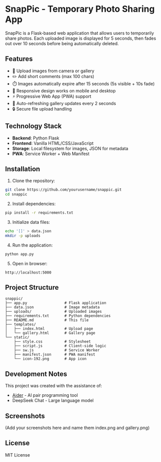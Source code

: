 # SnapPic - Temporary Photo Sharing App

SnapPic is a Flask-based web application that allows users to temporarily share photos. Each uploaded image is displayed for 5 seconds, then fades out over 10 seconds before being automatically deleted.

## Features

- 📸 Upload images from camera or gallery
- ✏️ Add short comments (max 100 chars)
- ⏱️ Images automatically expire after 15 seconds (5s visible + 10s fade)
- 📱 Responsive design works on mobile and desktop
- ⚡ Progressive Web App (PWA) support
- 🔄 Auto-refreshing gallery updates every 2 seconds
- 🔒 Secure file upload handling

## Technology Stack

- **Backend**: Python Flask
- **Frontend**: Vanilla HTML/CSS/JavaScript
- **Storage**: Local filesystem for images, JSON for metadata
- **PWA**: Service Worker + Web Manifest

## Installation

1. Clone the repository:
```bash
git clone https://github.com/yourusername/snappic.git
cd snappic
```

2. Install dependencies:
```bash
pip install -r requirements.txt
```

3. Initialize data files:
```bash
echo '[]' > data.json
mkdir -p uploads
```

4. Run the application:
```bash
python app.py
```

5. Open in browser:
```
http://localhost:5000
```

## Project Structure

```
snappic/
├── app.py                 # Flask application
├── data.json              # Image metadata
├── uploads/               # Uploaded images
├── requirements.txt       # Python dependencies
├── README.md              # This file
├── templates/
│   ├── index.html         # Upload page
│   └── gallery.html       # Gallery page
└── static/
    ├── style.css          # Stylesheet
    ├── script.js          # Client-side logic
    ├── sw.js              # Service Worker
    ├── manifest.json      # PWA manifest
    └── icon-192.png       # App icon
```

## Development Notes

This project was created with the assistance of:
- [Aider](https://github.com/paul-gauthier/aider) - AI pair programming tool
- DeepSeek Chat - Large language model

## Screenshots

(Add your screenshots here and name them index.png and gallery.png)

## License

MIT License

